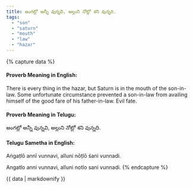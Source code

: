 ```yaml
---
title: అంగట్లో అన్నీ వున్నవి, అల్లుని నోట్లో శని వున్నది.
tags:
  - "son"
  - "saturn"
  - "mouth"
  - "law"
  - "hazar"
---
```


{% capture data %}
#### Proverb Meaning in English:
There is every thing in the hazar, but Saturn is in the mouth of the son-in-law.
Some unfortunate circumstance prevented a son-in-law from availing himself of the good fare of his father-in-law.
Evil fate.

#### Proverb Meaning in Telugu:
అంగట్లో అన్నీ వున్నవి, అల్లుని నోట్లో శని వున్నది.

#### Telugu Sametha in English:
Aṅgaṭlō annī vunnavi, alluni nōṭlō śani vunnadi.

Angatlo anni vunnavi, alluni notlo sani vunnadi.
{% endcapture %}

{{ data | markdownify }}

